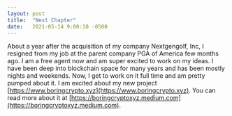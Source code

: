 ```yaml
---
layout: post
title:  "Next Chapter"
date:   2021-05-14 9:00:10 -0500
---
```


About a year after the acquisition of my company Nextgengolf, Inc, I resigned from my job at the parent company PGA of America few months ago.
I am a free agent now and am super excited to work on my ideas. I have been deep into blockchain space for many years and has been mostly nights 
and weekends. Now, I get to work on it full time and am pretty pumped about it. I am excited about my new project [https://www.boringcrypto.xyz](https://www.boringcrypto.xyz). You can read
more about it at [https://boringcryptoxyz.medium.com](https://boringcryptoxyz.medium.com).
